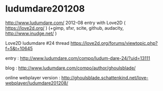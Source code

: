 ludumdare201208
===============

http://www.ludumdare.com/ 2012-08 entry with Love2D  ( https://love2d.org/ )
(+gimp, sfxr, scite, github, audacity, http://www.inudge.net/ )

Love2D ludumdare #24 thread https://love2d.org/forums/viewtopic.php?f=5&t=10645

entry : http://www.ludumdare.com/compo/ludum-dare-24/?uid=13111

blog : http://www.ludumdare.com/compo/author/ghoulsblade/

online webplayer version : http://ghoulsblade.schattenkind.net/love-webplayer/ludumdare201208/

